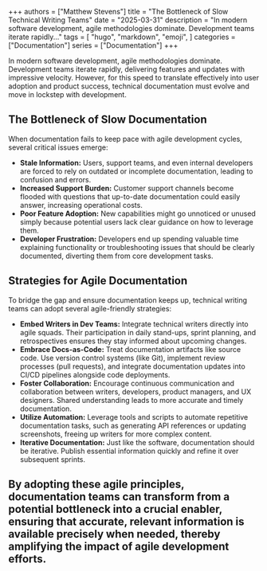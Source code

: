 +++
authors = ["Matthew Stevens"]
title = "The Bottleneck of Slow Technical Writing Teams"
date = "2025-03-31"
description = "In modern software development, agile methodologies dominate. Development teams iterate rapidly..."
tags = [
    "hugo",
    "markdown",
    "emoji",
]
categories = ["Documentation"]
series = ["Documentation"]
+++

In modern software development, agile methodologies dominate. Development teams iterate rapidly, delivering features and updates with impressive velocity. However, for this speed to translate effectively into user adoption and product success, technical documentation must evolve and move in lockstep with development.

## The Bottleneck of Slow Documentation

When documentation fails to keep pace with agile development cycles, several critical issues emerge:

*   **Stale Information:** Users, support teams, and even internal developers are forced to rely on outdated or incomplete documentation, leading to confusion and errors.
*   **Increased Support Burden:** Customer support channels become flooded with questions that up-to-date documentation could easily answer, increasing operational costs.
*   **Poor Feature Adoption:** New capabilities might go unnoticed or unused simply because potential users lack clear guidance on how to leverage them.
*   **Developer Frustration:** Developers end up spending valuable time explaining functionality or troubleshooting issues that should be clearly documented, diverting them from core development tasks.

## Strategies for Agile Documentation

To bridge the gap and ensure documentation keeps up, technical writing teams can adopt several agile-friendly strategies:

*   **Embed Writers in Dev Teams:** Integrate technical writers directly into agile squads. Their participation in daily stand-ups, sprint planning, and retrospectives ensures they stay informed about upcoming changes.
*   **Embrace Docs-as-Code:** Treat documentation artifacts like source code. Use version control systems (like Git), implement review processes (pull requests), and integrate documentation updates into CI/CD pipelines alongside code deployments.
*   **Foster Collaboration:** Encourage continuous communication and collaboration between writers, developers, product managers, and UX designers. Shared understanding leads to more accurate and timely documentation.
*   **Utilize Automation:** Leverage tools and scripts to automate repetitive documentation tasks, such as generating API references or updating screenshots, freeing up writers for more complex content.
*   **Iterative Documentation:** Just like the software, documentation should be iterative. Publish essential information quickly and refine it over subsequent sprints.

By adopting these agile principles, documentation teams can transform from a potential bottleneck into a crucial enabler, ensuring that accurate, relevant information is available precisely when needed, thereby amplifying the impact of agile development efforts.
---